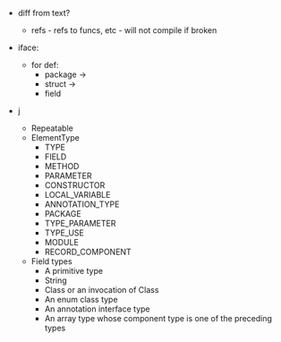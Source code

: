 - diff from text?
  - refs - refs to funcs, etc - will not compile if broken
- iface:
  - for def:
    - package ->
    - struct ->
    - field

- j
  - Repeatable
  - ElementType
    - TYPE
    - FIELD
    - METHOD
    - PARAMETER
    - CONSTRUCTOR
    - LOCAL_VARIABLE
    - ANNOTATION_TYPE
    - PACKAGE
    - TYPE_PARAMETER
    - TYPE_USE
    - MODULE
    - RECORD_COMPONENT
  - Field types
    - A primitive type
    - String
    - Class or an invocation of Class
    - An enum class type
    - An annotation interface type
    - An array type whose component type is one of the preceding types